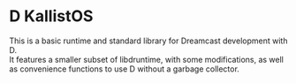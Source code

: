 # D KallistOS

This is a basic runtime and standard library for Dreamcast development with D.  
It features a smaller subset of libdruntime, with some modifications, as well as convenience functions to use D without a garbage collector.